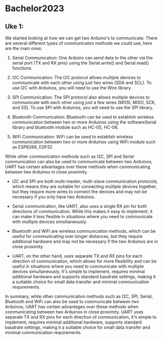# Bachelor2023

## Uke 1:
We started looking at how we can get two Arduino's to communicate:
There are several different types of communicaton methods we could use, here are the main ones:
1. Serial Communication: One Arduino can send data to the other via the serial port (TX and RX pins) using the Serial.write() and Serial.read() functions.

2. I2C Communication: The I2C protocol allows multiple devices to communicate with each other using just two wires (SDA and SCL). To use I2C with Arduinos, you will need to use the Wire library.

3. SPI Communication: The SPI protocol also allows multiple devices to communicate with each other using just a few wires (MOSI, MISO, SCK, and SS). To use SPI with Arduinos, you will need to use the SPI library.

4. Bluetooth Communication: Bluetooth can be used to establish wireless communication between two or more Arduinos using the softwareSerial library and bluetooth module such as HC-05, HC-06.

5. WiFi Communication: WiFi can be used to establish wireless communication between two or more Arduinos using WiFi module such as ESP8266, ESP32.

While other communication methods such as I2C, SPI and Serial communication can also be used to communicate between two Arduinos, UART has certain advantages over these methods when communicating between two Arduinos in close proximity.

- I2C and SPI are both multi-master, multi-slave communication protocols, which means they are suitable for connecting multiple devices together, but they require more wires to connect the devices and may not be necessary if you only have two Arduinos.

- Serial communication, like UART, also uses a single RX pin for both directions of communication. While this makes it easy to implement, it can make it less flexible in situations where you need to communicate with multiple devices simultaneously.

- Bluetooth and WiFi are wireless communication methods, which can be useful for communicating over longer distances, but they require additional hardware and may not be necessary if the two Arduinos are in close proximity.

- UART, on the other hand, uses separate TX and RX pins for each direction of communication, which allows for more flexibility and can be useful in situations where you need to communicate with multiple devices simultaneously. It's simple to implement, requires minimal additional hardware and supports standard baudrate settings, making it a suitable choice for small data transfer and minimal communication requirements.

In summary, while other communication methods such as I2C, SPI, Serial, Bluetooth and WiFi can also be used to communicate between two Arduinos, UART has certain advantages over these methods when communicating between two Arduinos in close proximity. UART uses separate TX and RX pins for each direction of communication, it's simple to implement, requires minimal additional hardware, supports standard baudrate settings, making it a suitable choice for small data transfer and minimal communication requirements.

